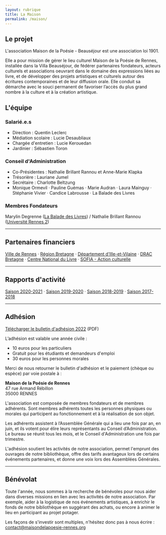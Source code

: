 ```yaml
---
layout: rubrique
title: La Maison
permalink: /maison/
---
```

## Le projet

L'association Maison de la Poésie - Beauséjour est une association loi 1901.

Elle a pour mission de gérer le lieu culturel Maison de la Poésie de Rennes, installée dans la Villa Beauséjour, de fédérer partenaires fondateurs, acteurs culturels et associations oeuvrant dans le domaine des expressions liées au livre, et de développer des projets artistiques et culturels autour des écritures contemporaines et de leur diffusion orale. Elle conduit sa démarche avec le souci permanent de favoriser l’accès du plus grand nombre à la culture et à la création artistique.

## L'équipe

### Salarié.e.s

* Direction : Quentin Leclerc
* Médiation scolaire : Lucie Desaubliaux
* Chargée d'entretien : Lucie Kerouedan
* Jardinier : Sébastien Toron

### Conseil d'Administration

* Co-Présidentes : Nathalie Brillant Rannou et Anne-Marie Klapka
* Trésorière : Lauriane Jumel
* Secrétaire : Charlotte Beltzung
* Monique Ormevil &middot; Pauline Guémas &middot; Marie Audran &middot; Laura Mainguy &middot; Stéphanie Vivier &middot; Candice Labrousse &middot; La Balade des Livres

### Membres Fondateurs

Marylin Degrenne ([La Balade des Livres](http://www.la-balade-des-livres.fr/)) / Nathalie Brillant Rannou ([Université Rennes 2](http://www.univ-rennes2.fr/))

- - -

## Partenaires financiers

[Ville de Rennes](https://metropole.rennes.fr/) &middot; [Région Bretagne](https://www.bretagne.bzh/) &middot; [Département d'Ille-et-Vilaine](https://www.ille-et-vilaine.fr/) &middot; [DRAC Bretagne](http://www.culture.gouv.fr/Regions/Drac-Bretagne) &middot; [Centre National du Livre](https://centrenationaldulivre.fr/) &middot; [SOFIA - Action culturelle](https://www.la-sofia.org/)

- - -

## Rapports d'activité[](/docs/2020-2021_RapportActivite.pdf)

[Saison 2020-2021](/docs/2020-2021_RapportActivite.pdf) &middot; [Saison 2019-2020](/docs/2019-2020_RapportActivite.pdf) &middot; [Saison 2018-2019](/docs/2018-2019_RapportActivite.pdf) &middot; [Saison 2017-2018](/docs/2017-2018_RapportActivite.pdf)

- - -

## Adhésion

[Télécharger le bulletin d'adhésion 2022](/docs/2022_Adhesion.pdf) (PDF)

L’adhésion est valable une année civile :

* 10 euros pour les particuliers
* Gratuit pour les étudiants et demandeurs d'emploi
* 30 euros pour les personnes morales

Merci de nous retourner le bulletin d'adhésion et le paiement (chèque ou espèce) par voie postale à :

**Maison de la Poésie de Rennes**  
47 rue Armand Rébillon  
35000 RENNES

L'association est composée de membres fondateurs et de membres adhérents. Sont membres adhérents toutes les personnes physiques ou morales qui participent au fonctionnement et à la réalisation de son objet.

Les adhérents assistent à l’Assemblée Générale qui a lieu une fois par an, en juin, et ils votent pour élire leurs représentants au Conseil d’Administration. Le bureau se réunit tous les mois, et le Conseil d'Administration une fois par trimestre.

L'adhésion soutient les activités de notre association, permet l'emprunt des ouvrages de notre bibliothèque, offre des tarifs avantageux lors de certains événements partenaires, et donne une voix lors des Assemblées Générales.

- - -

## Bénévolat

Toute l'année, nous sommes à la recherche de bénévoles pour nous aider dans diverses missions en lien avec les activités de notre association. Par exemple, aider à la logistique de nos événements artistiques, à enrichir le fonds de notre bibliothèque en suggérant des achats, ou encore à animer le lieu en participant au projet potager.

Les façons de s'investir sont multiples, n'hésitez donc pas à nous écrire : contact@maisondelapoesie-rennes.org
